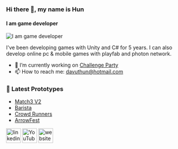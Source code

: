### Hi there 👋, my name is Hun
#### I am game developer
![I am game developer](https://instabug.com/blog/wp-content/uploads/2021/01/b_Must-Have-Mobile-Game-Development-Tools-.png)

I've been developing games with Unity and C# for 5 years.
I can also develop online pc & mobile games with playfab and photon network.
- 🔭 I’m currently working on <a href="https://store.steampowered.com/app/1558110/Challenge_Party" target="_blank">Challenge Party</a>
- 📫 How to reach me: davuthun@hotmail.com 

### 🚀 Latest Prototypes

<!-- BLOG-POST-LIST:START -->
- [Match3 V2](https://github.com/IHunelI/-Prototype-Match3V2)
- [Barista](https://github.com/IHunelI/-Prototype-Barista)
- [Crowd Runners](https://github.com/IHunelI/-Prototype-CrowdRunners)
- [ArrowFest](https://github.com/IHunelI/-Prototype-ArrowFest)
<!-- BLOG-POST-LIST:END -->

[<img src='https://cdn.jsdelivr.net/npm/simple-icons@3.0.1/icons/linkedin.svg' alt='linkedin' height='40'>](https://www.linkedin.com/in/hunel//)  [<img src='https://cdn.jsdelivr.net/npm/simple-icons@3.0.1/icons/youtube.svg' alt='YouTube' height='40'>](https://www.youtube.com/channel/UC73nBYlfjPRvSEFGUU8q6IA)  [<img src='https://cdn.jsdelivr.net/npm/simple-icons@3.0.1/icons/icloud.svg' alt='website' height='40'>](https://www.hunelgames.com/index.html)  

